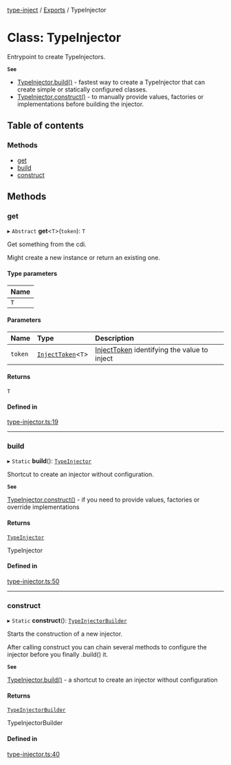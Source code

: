 [type-inject](../README.md) / [Exports](../modules.md) / TypeInjector

# Class: TypeInjector

Entrypoint to create TypeInjectors.

**`See`**

 - [TypeInjector.build()](TypeInjector.md#build) - fastest way to create a TypeInjector that can create simple or statically configured classes.
 - [TypeInjector.construct()](TypeInjector.md#construct) - to manually provide values, factories or implementations before building the injector.

## Table of contents

### Methods

- [get](TypeInjector.md#get)
- [build](TypeInjector.md#build)
- [construct](TypeInjector.md#construct)

## Methods

### get

▸ `Abstract` **get**<`T`\>(`token`): `T`

Get something from the cdi.

Might create a new instance or return an existing one.

#### Type parameters

| Name |
| :------ |
| `T` |

#### Parameters

| Name | Type | Description |
| :------ | :------ | :------ |
| `token` | [`InjectToken`](../modules.md#injecttoken)<`T`\> | [InjectToken](../modules.md#injecttoken) identifying the value to inject |

#### Returns

`T`

#### Defined in

[type-injector.ts:19](https://github.com/e-hein/type-inject/blob/51d9756/src/type-injector.ts#L19)

___

### build

▸ `Static` **build**(): [`TypeInjector`](TypeInjector.md)

Shortcut to create an injector without configuration.

**`See`**

[TypeInjector.construct()](TypeInjector.md#construct) - if you need to provide values, factories or override implementations

#### Returns

[`TypeInjector`](TypeInjector.md)

TypeInjector

#### Defined in

[type-injector.ts:50](https://github.com/e-hein/type-inject/blob/51d9756/src/type-injector.ts#L50)

___

### construct

▸ `Static` **construct**(): [`TypeInjectorBuilder`](TypeInjectorBuilder.md)

Starts the construction of a new injector.

After calling construct you can chain several methods to
configure the injector before you finally .build() it.

**`See`**

[TypeInjector.build()](TypeInjector.md#build) - a shortcut to create an injector without configuration

#### Returns

[`TypeInjectorBuilder`](TypeInjectorBuilder.md)

TypeInjectorBuilder

#### Defined in

[type-injector.ts:40](https://github.com/e-hein/type-inject/blob/51d9756/src/type-injector.ts#L40)
